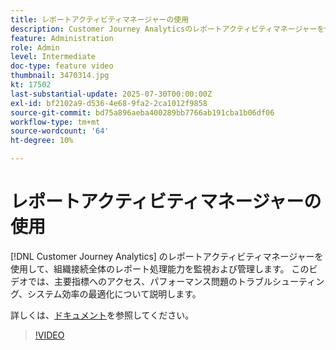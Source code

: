 ```yaml
---
title: レポートアクティビティマネージャーの使用
description: Customer Journey Analyticsのレポートアクティビティマネージャーを使用して、組織接続全体のレポート処理能力を監視および管理します。
feature: Administration
role: Admin
level: Intermediate
doc-type: feature video
thumbnail: 3470314.jpg
kt: 17502
last-substantial-update: 2025-07-30T00:00:00Z
exl-id: bf2102a9-d536-4e68-9fa2-2ca1012f9858
source-git-commit: bd75a896aeba400289bb7766ab191cba1b06df06
workflow-type: tm+mt
source-wordcount: '64'
ht-degree: 10%

---
```


# レポートアクティビティマネージャーの使用

[!DNL Customer Journey Analytics] のレポートアクティビティマネージャーを使用して、組織接続全体のレポート処理能力を監視および管理します。 このビデオでは、主要指標へのアクセス、パフォーマンス問題のトラブルシューティング、システム効率の最適化について説明します。

詳しくは、[ドキュメント](https://experienceleague.adobe.com/ja/docs/analytics-platform/using/reporting-activity-manager/reporting-activity-overview)を参照してください。

>[!VIDEO](https://video.tv.adobe.com/v/3470314/?learn=on)
